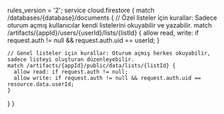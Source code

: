 rules_version = '2';
service cloud.firestore {
  match /databases/{database}/documents {
    // Özel listeler için kurallar: Sadece oturum açmış kullanıcılar kendi listelerini okuyabilir ve yazabilir.
    match /artifacts/{appId}/users/{userId}/lists/{listId} {
      allow read, write: if request.auth != null && request.auth.uid == userId;
    }

    // Genel listeler için kurallar: Oturum açmış herkes okuyabilir, sadece listeyi oluşturan düzenleyebilir.
    match /artifacts/{appId}/public/data/lists/{listId} {
      allow read: if request.auth != null;
      allow write: if request.auth != null && request.auth.uid == resource.data.userId;
    }
  }
}
